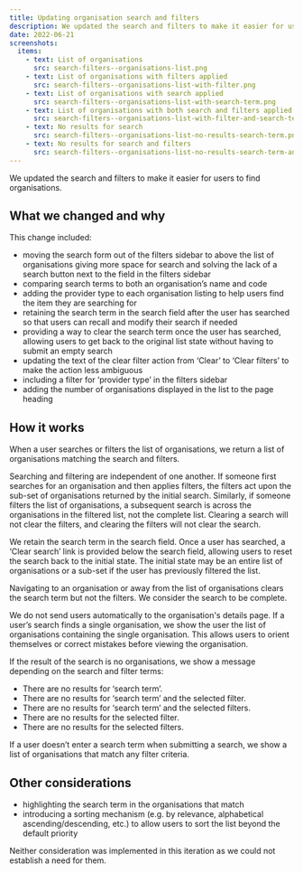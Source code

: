 ```yaml
---
title: Updating organisation search and filters
description: We updated the search and filters to make it easier for users to find organisations
date: 2022-06-21
screenshots:
  items:
    - text: List of organisations
      src: search-filters--organisations-list.png
    - text: List of organisations with filters applied
      src: search-filters--organisations-list-with-filter.png
    - text: List of organisations with search applied
      src: search-filters--organisations-list-with-search-term.png
    - text: List of organisations with both search and filters applied
      src: search-filters--organisations-list-with-filter-and-search-term.png
    - text: No results for search
      src: search-filters--organisations-list-no-results-search-term.png
    - text: No results for search and filters
      src: search-filters--organisations-list-no-results-search-term-and-filter.png
---
```


We updated the search and filters to make it easier for users to find organisations.

## What we changed and why

This change included:

- moving the search form out of the filters sidebar to above the list of organisations giving more space for search and solving the lack of a search button next to the field in the filters sidebar
- comparing search terms to both an organisation’s name and code
- adding the provider type to each organisation listing to help users find the item they are searching for
- retaining the search term in the search field after the user has searched so that users can recall and modify their search if needed
- providing a way to clear the search term once the user has searched, allowing users to get back to the original list state without having to submit an empty search
- updating the text of the clear filter action from ‘Clear’ to ‘Clear filters’ to make the action less ambiguous
- including a filter for ‘provider type’ in the filters sidebar
- adding the number of organisations displayed in the list to the page heading

## How it works

When a user searches or filters the list of organisations, we return a list of organisations matching the search and filters.

Searching and filtering are independent of one another. If someone first searches for an organisation and then applies filters, the filters act upon the sub-set of organisations returned by the initial search. Similarly, if someone filters the list of organisations, a subsequent search is across the organisations in the filtered list, not the complete list. Clearing a search will not clear the filters, and clearing the filters will not clear the search.

We retain the search term in the search field. Once a user has searched, a ‘Clear search’ link is provided below the search field, allowing users to reset the search back to the initial state. The initial state may be an entire list of organisations or a sub-set if the user has previously filtered the list.

Navigating to an organisation or away from the list of organisations clears the search term but not the filters. We consider the search to be complete.

We do not send users automatically to the organisation's details page. If a user’s search finds a single organisation, we show the user the list of organisations containing the single organisation. This allows users to orient themselves or correct mistakes before viewing the organisation.

If the result of the search is no organisations, we show a message depending on the search and filter terms:

- There are no results for ‘search term’.
- There are no results for ‘search term’ and the selected filter.
- There are no results for ‘search term’ and the selected filters.
- There are no results for the selected filter.
- There are no results for the selected filters.

If a user doesn’t enter a search term when submitting a search, we show a list of organisations that match any filter criteria.

## Other considerations

- highlighting the search term in the organisations that match
- introducing a sorting mechanism (e.g. by relevance, alphabetical ascending/descending, etc.) to allow users to sort the list beyond the default priority

Neither consideration was implemented in this iteration as we could not establish a need for them.
